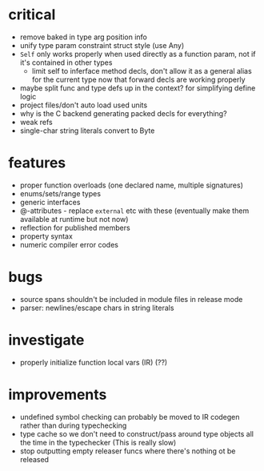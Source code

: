 # critical
* remove baked in type arg position info
* unify type param constraint struct style (use Any)
* `Self` only works properly when used directly as a function param, not if it's contained in other types
  * limit self to inferface method decls, don't allow it as a general alias for the current type now that forward
    decls are working properly
* maybe split func and type defs up in the context? for simplifying define logic
* project files/don't auto load used units
* why is the C backend generating packed decls for everything? 
* weak refs
* single-char string literals convert to Byte

# features
* proper function overloads (one declared name, multiple signatures)
* enums/sets/range types
* generic interfaces
* @-attributes - replace `external` etc with these (eventually make them available at runtime but not now)
* reflection for published members
* property syntax
* numeric compiler error codes

# bugs
* source spans shouldn't be included in module files in release mode
* parser: newlines/escape chars in string literals

# investigate
* properly initialize function local vars (IR) (??)

# improvements
* undefined symbol checking can probably be moved to IR codegen rather than during typechecking 
* type cache so we don't need to construct/pass around type objects all the time in the typechecker (This is really slow)
* stop outputting empty releaser funcs where there's nothing ot be released

